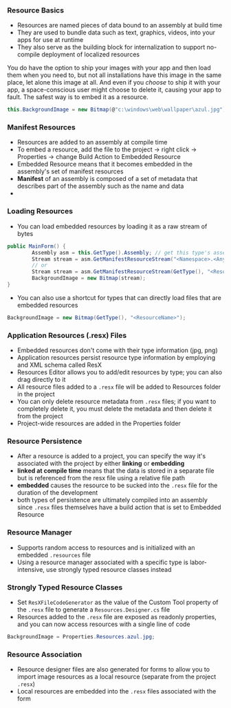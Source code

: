 ### Resource Basics
- Resources are named pieces of data bound to an assembly at build time
- They are used to bundle data such as text, graphics, videos, into your apps for use at runtime
- They also serve as the building block for internalization to support no-compile deployment of localized resources

You do have the option to ship your images with your app and then load them when you need to, but not all installations have this image in the same place, let alone this image at all. And even if you *choose* to ship it with your app, a space-conscious user might choose to delete it, causing your app to fault. The safest way is to embed it as a resource.

```cs
this.BackgroundImage = new Bitmap(@"c:\windows\web\wallpaper\azul.jpg");
```

### Manifest Resources
- Resources are added to an assembly at compile time
- To embed a resource, add the file to the project -> right click -> Properties -> change Build Action to Embedded Resource
- Embedded Resource means that it becomes embedded in the assembly's set of manifest resources
- **Manifest** of an assembly is composed of a set of metadata that describes part of the assembly such as the name and data
-

### Loading Resources
- You can load embedded resources by loading it as a raw stream of bytes

```cs
public MainForm() {
        Assembly asm = this.GetType().Assembly; // get this type's assembly
        Stream stream = asm.GetManifestResourceStream("<Namespace>.<AnySubfolders>.<ResourceName>");
        // or
        Stream stream = asm.GetManifestResourceStream(GetType(), "<ResourceName>");
        BackgroundImage = new Bitmap(stream);
}
```

- You can also use a shortcut for types that can directly load files that are embedded resources

```cs
BackgroundImage = new Bitmap(GetType(), "<ResourceName>");
```

### Application Resources (.resx) Files
- Embedded resources don't come with their type information (jpg, png)
- Application resources persist resource type information by employing and XML schema called ResX
- Resources Editor allows you to add/edit resources by type; you can also drag directly to it
- All resource files added to a `.resx` file will be added to Resources folder in the project
- You can only delete resource metadata from `.resx` files; if you want to completely delete it, you must delete the metadata and then delete it from the project
- Project-wide resources are added in the Properties folder

### Resource Persistence
- After a resource is added to a project, you can specify the way it's associated with the project by either **linking** or **embedding**
- **linked at compile time** means that the data is stored in a separate file but is referenced from the resx file using a relative file path
- **embedded** causes the resource to be sucked into the `.resx` file for the duration of the development
- both types of persistence are ultimately compiled into an assembly since `.resx` files themselves have a build action that is set to Embedded Resource

### Resource Manager
- Supports random access to resources and is initialized with an embedded `.resources` file
- Using a resource manager associated with a specific type is labor-intensive, use strongly typed resource classes instead

### Strongly Typed Resource Classes
- Set `ResXFileCodeGenerator` as the value of the Custom Tool property of the `.resx` file to generate a `Resources.Designer.cs` file
- Resources added to the `.resx` file are exposed as readonly properties, and you can now access resources with a single line of code

```cs
BackgroundImage = Properties.Resources.azul.jpg;
```

### Resource Association
- Resource designer files are also generated for forms to allow you to import image resources as a local resource (separate from the project `.resx`)
- Local resources are embedded into the `.resx` files associated with the form